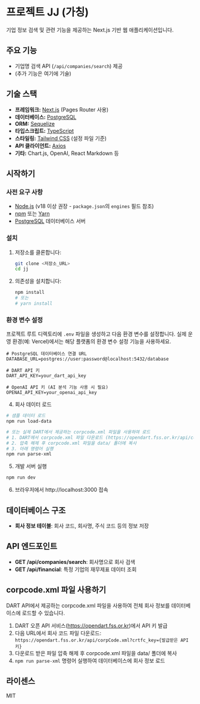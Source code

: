 # 프로젝트 JJ (가칭)

기업 정보 검색 및 관련 기능을 제공하는 Next.js 기반 웹 애플리케이션입니다.

## 주요 기능

*   기업명 검색 API (`/api/companies/search`) 제공
*   (추가 기능은 여기에 기술)

## 기술 스택

*   **프레임워크:** [Next.js](https://nextjs.org/) (Pages Router 사용)
*   **데이터베이스:** [PostgreSQL](https://www.postgresql.org/)
*   **ORM:** [Sequelize](https://sequelize.org/)
*   **타입스크립트:** [TypeScript](https://www.typescriptlang.org/)
*   **스타일링:** [Tailwind CSS](https://tailwindcss.com/) (설정 파일 기준)
*   **API 클라이언트:** [Axios](https://axios-http.com/)
*   **기타:** Chart.js, OpenAI, React Markdown 등

## 시작하기

### 사전 요구 사항

*   [Node.js](https://nodejs.org/) (v18 이상 권장 - `package.json`의 `engines` 필드 참조)
*   [npm](https://www.npmjs.com/) 또는 [Yarn](https://yarnpkg.com/)
*   [PostgreSQL](https://www.postgresql.org/download/) 데이터베이스 서버

### 설치

1.  저장소를 클론합니다:
    ```bash
    git clone <저장소_URL>
    cd jj
    ```
2.  의존성을 설치합니다:
    ```bash
    npm install
    # 또는
    # yarn install
    ```

### 환경 변수 설정

프로젝트 루트 디렉토리에 `.env` 파일을 생성하고 다음 환경 변수를 설정합니다. 실제 운영 환경(예: Vercel)에서는 해당 플랫폼의 환경 변수 설정 기능을 사용하세요.

```dotenv:.env
# PostgreSQL 데이터베이스 연결 URL
DATABASE_URL=postgres://user:password@localhost:5432/database

# DART API 키
DART_API_KEY=your_dart_api_key

# OpenAI API 키 (AI 분석 기능 사용 시 필요)
OPENAI_API_KEY=your_openai_api_key
```

4. 회사 데이터 로드
```bash
# 샘플 데이터 로드
npm run load-data

# 또는 실제 DART에서 제공하는 corpcode.xml 파일을 사용하여 로드
# 1. DART에서 corpcode.xml 파일 다운로드 (https://opendart.fss.or.kr/api/corpCode.xml)
# 2. 압축 해제 후 corpcode.xml 파일을 data/ 폴더에 복사
# 3. 아래 명령어 실행
npm run parse-xml
```

5. 개발 서버 실행
```bash
npm run dev
```

6. 브라우저에서 http://localhost:3000 접속

## 데이터베이스 구조

- **회사 정보 테이블**: 회사 코드, 회사명, 주식 코드 등의 정보 저장

## API 엔드포인트

- **GET /api/companies/search**: 회사명으로 회사 검색
- **GET /api/financial**: 특정 기업의 재무제표 데이터 조회

## corpcode.xml 파일 사용하기

DART API에서 제공하는 corpcode.xml 파일을 사용하여 전체 회사 정보를 데이터베이스에 로드할 수 있습니다.

1. DART 오픈 API 서비스(https://opendart.fss.or.kr)에서 API 키 발급
2. 다음 URL에서 회사 코드 파일 다운로드: `https://opendart.fss.or.kr/api/corpCode.xml?crtfc_key={발급받은 API 키}`
3. 다운로드 받은 파일 압축 해제 후 corpcode.xml 파일을 data/ 폴더에 복사
4. `npm run parse-xml` 명령어 실행하여 데이터베이스에 회사 정보 로드

## 라이센스

MIT
